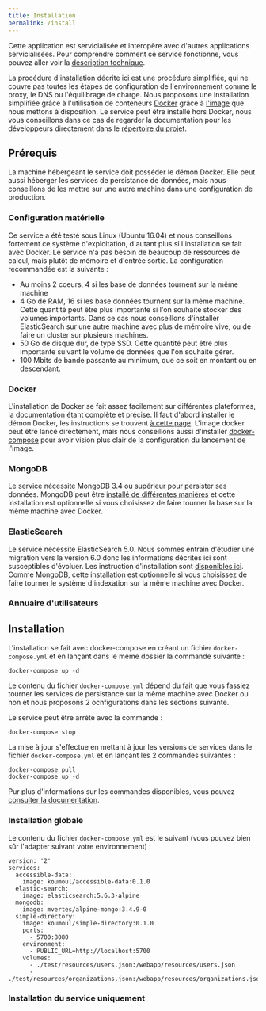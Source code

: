 ```yaml
---
title: Installation
permalink: /install
---
```


Cette application est servicialisée et interopère avec d'autres applications servicialisées. Pour comprendre comment ce service fonctionne, vous pouvez aller voir la [description technique](technical-overview.md).

La procédure d'installation décrite ici est une procédure simplifiée, qui ne couvre pas toutes les étapes de configuration de l'environnement comme le proxy, le DNS ou l'équilibrage de charge. Nous proposons une installation simplifiée grâce à l'utilisation de conteneurs [Docker](https://docker.com) grâce à [l'image](https://hub.docker.com/r/koumoul/accessible-data/) que nous mettons à disposition. Le service peut être installé hors Docker, nous vous conseillons dans ce cas de regarder la documentation pour les développeurs directement dans le [répertoire du projet](https://github.com/koumoul-dev/accessible-data).


## Prérequis

La machine hébergeant le service doit posséder le démon Docker. Elle peut aussi héberger les services de persistance de données, mais nous conseillons de les mettre sur une autre machine dans une configuration de production.

### Configuration matérielle

Ce service a été testé sous Linux (Ubuntu 16.04) et nous conseillons fortement ce système d'exploitation, d'autant plus si l'installation se fait avec Docker. Le service n'a pas besoin de beaucoup de ressources de calcul, mais plutôt de mémoire et d'entrée sortie. La configuration recommandée est la suivante :
 * Au moins 2 coeurs, 4 si les base de données tournent sur la même machine
 * 4 Go de RAM, 16 si les base données tournent sur la même machine. Cette quantité peut être plus importante si l'on souhaite stocker des volumes importants. Dans ce cas nous conseillons d'installer ElasticSearch sur une autre machine avec plus de mémoire vive, ou de faire un cluster sur plusieurs machines.
 * 50 Go de disque dur, de type SSD. Cette quantité peut être plus importante suivant le volume de données que l'on souhaite gérer.
 * 100 Mbits de bande passante au minimum, que ce soit en montant ou en descendant.

### Docker

L'installation de Docker se fait assez facilement sur différentes plateformes, la documentation étant complète et précise. Il faut d'abord installer le démon Docker, les instructions se trouvent [à cette page](https://docs.docker.com/engine/installation/). L'image docker peut être lancé directement, mais nous conseillons aussi d'installer [docker-compose](https://docs.docker.com/compose/install/) pour avoir vision plus clair de la configuration du lancement de l'image.

### MongoDB

Le service nécessite MongoDB 3.4 ou supérieur pour persister ses données. MongoDB peut être [installé de différentes manières](https://docs.mongodb.com/v3.4/installation/) et cette installation est optionnelle si vous choisissez de faire tourner la base sur la même machine avec Docker.

### ElasticSearch

Le service nécessite ElasticSearch 5.0. Nous sommes entrain d'étudier une migration vers la version 6.0 donc les informations décrites ici sont susceptibles d'évoluer. Les instruction d'installation sont [disponibles ici](https://www.elastic.co/guide/en/elasticsearch/reference/5.0/install-elasticsearch.html). Comme MongoDB, cette installation est optionnelle si vous choisissez de faire tourner le système d'indexation sur la même machine avec Docker.

### Annuaire d'utilisateurs

## Installation

L'installation se fait avec docker-compose en créant un fichier `docker-compose.yml` et en lançant dans le même dossier la commande suivante :

```
docker-compose up -d
```

Le contenu du fichier `docker-compose.yml` dépend du fait que vous fassiez tourner les services de persistance sur la même machine avec Docker ou non et nous proposons 2 ocnfigurations dans les sections suivante.

Le service peut être arrété avec la commande :

```
docker-compose stop
```

La mise à jour s'effectue en mettant à jour les versions de services dans le fichier `docker-compose.yml` et en lançant les 2 commandes suivantes :

```
docker-compose pull
docker-compose up -d
```

Pur plus d'informations sur les commandes disponibles, vous pouvez [consulter la documentation](https://docs.docker.com/compose/).

### Installation globale

Le contenu du fichier `docker-compose.yml` est le suivant (vous pouvez bien sûr l'adapter suivant votre environnement) :

```
version: '2'
services:
  accessible-data:
    image: koumoul/accessible-data:0.1.0
  elastic-search:
    image: elasticsearch:5.6.3-alpine
  mongodb:
    image: mvertes/alpine-mongo:3.4.9-0
  simple-directory:
    image: koumoul/simple-directory:0.1.0
    ports:
      - 5700:8080
    environment:
      - PUBLIC_URL=http://localhost:5700
    volumes:
      - ./test/resources/users.json:/webapp/resources/users.json
      - ./test/resources/organizations.json:/webapp/resources/organizations.json

```


### Installation du service uniquement
